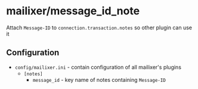 mailixer/message_id_note
========

Attach `Message-ID` to `connection.transaction.notes` so other plugin can use it

Configuration
-------------

* `config/mailixer.ini` - contain configuration of all mailixer's plugins
  * `[notes]`
    * `message_id` - key name of notes containing `Message-ID`
